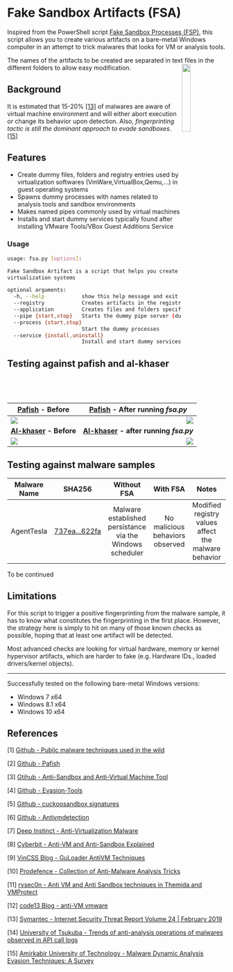 # Fake Sandbox Artifacts (FSA)

Inspired from the PowerShell script [Fake Sandbox Processes (FSP)](https://github.com/Phoenix1747/fake-sandbox/), this script allows you to create various artifacts on a bare-metal Windows computer in an attempt to trick malwares that looks for VM or analysis tools.

The names of the artifacts to be created are separated in text files in the different folders to allow easy modification.
<img align="right" src="image/logo.jpg" width=20% height=20% />

## Background

It is estimated that 15-20% [[13]](#13) of malwares are aware of virtual machine environment and will either abort execution or change its behavior upon detection. Also, *fingerprinting tactic is still the dominant approach to evade sandboxes*. [[15]](#15)

## Features 

- Create dummy files, folders and registry entries used by virtualization softwares (VmWare,VirtualBox,Qemu,...) in guest operating systems 
- Spawns dummy processes with names related to analysis tools and sandbox environments
- Makes named pipes commonly used by virtual machines 
- Installs and start dummy services typically found after installing VMware Tools/VBox Guest Additions Service

### Usage
```bash
usage: fsa.py [options]:

Fake Sandbox Artifact is a script that helps you create artifacts related to malware analysis lab environment and
virtualization systems

optional arguments:
  -h, --help            show this help message and exit
  --registry            Creates artifacts in the registry. Requires elevated privileges
  --application         Creates files and folders specified in the text files. Requires elevated privileges
  --pipe {start,stop}   Starts the dummy pipe server (dummy_pipe.py)
  --process {start,stop}
                        Start the dummy processes
  --service {install,uninstall}
                        Install and start dummy services using dummy-win-service_x64.exe. Requires elevated privileges
```

## Testing against pafish and al-khaser

| [Pafish](https://github.com/a0rtega/pafish) - Before | [Pafish](https://github.com/a0rtega/pafish) - After running *fsa.py* |
|:-:|:-:|
| <img style="float: left;" src="image/pafish_before.png"> | <img style="float: right;" src="image/pafish_after_fsa.png"> |
| **[Al-khaser](https://github.com/LordNoteworthy/al-khaser) - Before** | **[Al-khaser](https://github.com/LordNoteworthy/al-khaser) - after running *fsa.py*** |
| <img style="float: left;" src="image/al-khaser_before.png"> | <img style="float: right;" src="image/al-khaser_after_fsa.png"> |

## Testing against malware samples

| Malware Name | SHA256 | Without FSA | With FSA | Notes | Conclusion |
| :-------------: |:-------------:|:-------------:|:-------------:|:-------------:|:-------------:|
| AgentTesla | [737ea...622fa](https://bazaar.abuse.ch/sample/737ea6edfdc8fa560104c62e87efa44f0ec600dfda82f0ac09aa2d9f6fc522fa/) | Malware established persistance via the Windows scheduler | No malicious behaviors observed | Modified registry values affect the malware behavior | :heavy_check_mark: |

To be continued

## Limitations

For this script to trigger a positive fingerprinting from the malware sample, it has to know what constitutes the fingerprinting in the first place. However, the strategy here is simply to hit on many of those known checks as possible, hoping that at least one artifact will be detected.

Most advanced checks are looking for virtual hardware, memory or kernel hypervisor artifacts, which are harder to fake (e.g. Hardware IDs., loaded drivers/kernel objects).

------------

Successfully tested on the following bare-metal Windows versions:

- Windows 7 x64
- Windows 8.1 x64
- Windows 10 x64

## References
<a id="1">[1]</a> [Github - Public malware techniques used in the wild](https://github.com/LordNoteworthy/al-khaser)

<a id="2">[2]</a> [Github - Pafish](https://github.com/a0rtega/pafish)

<a id="3">[3]</a> [Gtihub - Anti-Sandbox and Anti-Virtual Machine Tool](https://github.com/AlicanAkyol/sems)

<a id="4">[4]</a> [Github - Evasion-Tools](https://github.com/atlantis2013/Evasion-Tools)

<a id="5">[5]</a> [Github - cuckoosandbox signatures](https://github.com/cuckoosandbox/community/tree/master/modules/signatures/windows)

<a id="6">[6]</a> [Github - Antivmdetection](https://github.com/nsmfoo/antivmdetection)

<a id="7">[7]</a> [Deep Instinct - Anti-Virtualization Malware](https://www.deepinstinct.com/2019/10/29/malware-evasion-techniques-part-2-anti-vm-blog/)

<a id="8">[8]</a> [Cyberbit - Anti-VM and Anti-Sandbox Explained](https://www.cyberbit.com/blog/endpoint-security/anti-vm-and-anti-sandbox-explained/)

<a id="9">[9]</a> [VinCSS Blog - GuLoader AntiVM Techniques](https://blog.vincss.net/2020/05/re014-guloader-antivm-techniques.html)

<a id="10">[10]</a> [Prodefence - Collection of Anti-Malware Analysis Tricks](https://www.prodefence.org/collection-anti-malware-analysis-tricks/)

<a id="11">[11]</a> [rvsec0n - Anti VM and Anti Sandbox techniques in Themida and VMProtect](https://rvsec0n.wordpress.com/2019/09/15/anti-vm-and-anti-sandbox-techniques-in-themida-and-vmprotect/)

<a id="12">[12]</a> [code13 Blog - anti-VM vmware](https://code13.tistory.com/145)

<a id="13">[13]</a> [Symantec - Internet Security Threat Report Volume 24 | February 2019](https://docs.broadcom.com/doc/istr-24-2019-en)

<a id="14">[14]</a> [University of Tsukuba - Trends of anti-analysis operations of malwares observed in API call logs](https://tsukuba.repo.nii.ac.jp/?action=pages_view_main&active_action=repository_view_main_item_detail&item_id=46267&item_no=1&page_id=13&block_id=83)

<a id="15">[15]</a> [ Amirkabir University of Technology - Malware Dynamic Analysis Evasion Techniques: A Survey](https://arxiv.org/pdf/1811.01190.pdf)

